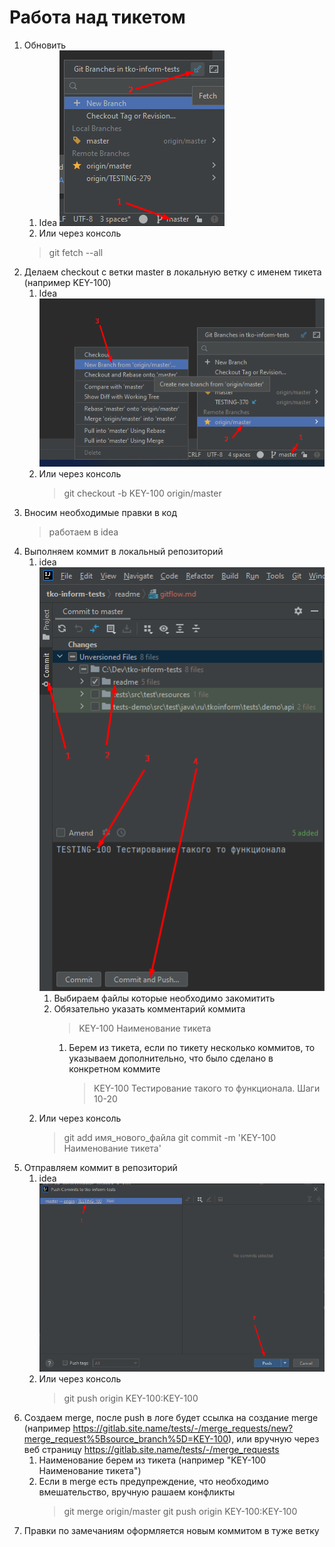 # Работа над тикетом

1. Обновить 
   1. Idea ![gitflow1.png](./img/gitflow1.png)
   2. Или через консоль
   > git fetch --all
2. Делаем checkout c ветки master в локальную ветку с именем тикета (например KEY-100)
   1. Idea ![gitflow2.png](./img/gitflow2.png)
   2. Или через консоль
      > git checkout -b KEY-100 origin/master
3. Вносим необходимые правки в код
   > работаем в idea
4. Выполняем коммит в локальный репозиторий
   1. idea ![gitflow4.png](./img/gitflow4.png) 
      1. Выбираем файлы которые необходимо закомитить
      2. Обязательно указать комментарий коммита 
         > KEY-100 Наименование тикета
         1. Берем из тикета, если по тикету несколько коммитов, то указываем дополнительно, что было сделано в конкретном коммите
            > KEY-100 Тестирование такого то функционала. Шаги 10-20<br>
   2. Или через консоль
      > git add имя_нового_файла
      > git commit -m 'KEY-100 Наименование тикета'
5. Отправляем коммит в репозиторий
   1. idea ![gitflow5.png](./img/gitflow5.png)
   2. Или через консоль
      > git push origin KEY-100:KEY-100
6. Создаем merge, после push в логе будет ссылка на создание merge (например https://gitlab.site.name/tests/-/merge_requests/new?merge_request%5Bsource_branch%5D=KEY-100), или вручную через веб страницу https://gitlab.site.name/tests/-/merge_requests
   1. Наименование берем из тикета (например "KEY-100 Наименование тикета")
   2. Если в merge есть предупреждение, что необходимо вмешательство, вручную рашаем конфликты
      > git merge origin/master
      > git push origin KEY-100:KEY-100
7. Правки по замечаниям оформляется новым коммитом в туже ветку 
